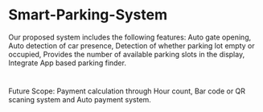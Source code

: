 # Smart-Parking-System

Our proposed system includes the following features:
 Auto gate opening,
 Auto detection of car presence,
 Detection of whether parking lot empty or occupied,
 Provides the number of available parking slots in the display,
 Integrate App based parking finder.
 
 #
 Future Scope: Payment calculation through Hour count, Bar code or QR scaning system and Auto payment system.
 
 

